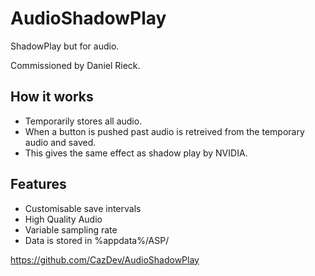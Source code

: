 # AudioShadowPlay
ShadowPlay but for audio. 

Commissioned by Daniel Rieck.

## How it works
- Temporarily stores all audio.
- When a button is pushed past audio is retreived from the temporary audio and saved.
- This gives the same effect as shadow play by NVIDIA.

## Features

- Customisable save intervals
- High Quality Audio
- Variable sampling rate
- Data is stored in %appdata%/ASP/

https://github.com/CazDev/AudioShadowPlay
